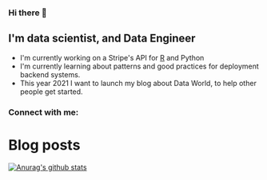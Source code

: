 ### Hi there 👋

## I'm data scientist, and Data Engineer
- I'm currently working on a Stripe's API for [R](https://github.com/carloseguevara/stripeGet) and Python
- I'm currently learning about patterns and good practices for deployment backend systems.
- This year 2021 I want to launch my blog about Data World, to help other people get started.

### Connect with me:

<!--
**carloseguevara/carloseguevara** is a ✨ _special_ ✨ repository because its `README.md` (this file) appears on your GitHub profile.

Here are some ideas to get you started:

- 🔭 I’m currently working on ...
- 🌱 I’m currently learning ...
- 👯 I’m looking to collaborate on ...
- 🤔 I’m looking for help with ...
- 💬 Ask me about ...
- 📫 How to reach me: ...
- 😄 Pronouns: ...
- ⚡ Fun fact: ...
-->


# Blog posts
<!-- BLOG-POST-LIST:START -->
<!-- BLOG-POST-LIST:END -->


[![Anurag's github stats](https://github-readme-stats.vercel.app/api?username=carloseguevara)](https://github.com/anuraghazra/github-readme-stats)
